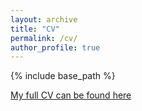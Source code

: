 ```yaml
---
layout: archive
title: "CV"
permalink: /cv/
author_profile: true
---
```


{% include base_path %}


[My full CV can be found here](https://github.com/oishimahmud/oishimahmud.github.io/blob/master/files/CV_Oishi.pdf)
